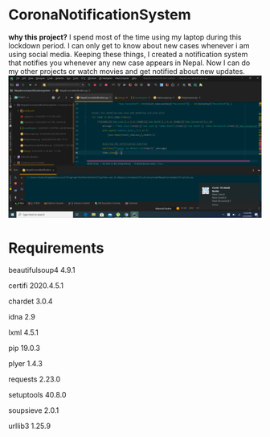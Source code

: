 # CoronaNotificationSystem
<strong>why this project?</strong>
I spend most of the time using my laptop during this lockdown period. I can only get to know about new cases whenever i am using social media.
Keeping these things, I created a notification system that notifies you whenever any new case appears in Nepal. Now I can do my other projects or watch movies and get notified about new updates.
![](images/demopic.png)
# Requirements
<p>beautifulsoup4	4.9.1</p>
<p>certifi	2020.4.5.1</p>
<p>chardet	3.0.4</p>	
<p>idna	2.9</p>	
<p>lxml	4.5.1</p>	
<p>pip	19.0.3</p>	
<p>plyer	1.4.3</p>	
<p>requests	2.23.0</p>
<p>setuptools	40.8.0</p>
<p>soupsieve	2.0.1</p>
<p>urllib3	1.25.9</p>
